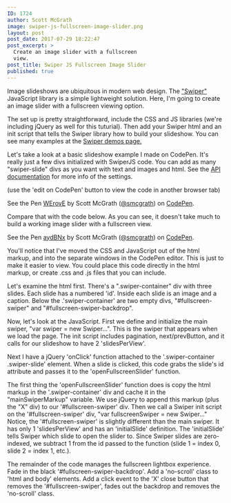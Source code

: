 ```yaml
---
ID: 1724
author: Scott McGrath
image: swiper-js-fullscreen-image-slider.png
layout: post
post_date: 2017-07-29 18:22:47
post_excerpt: >
  Create an image slider with a fullscreen
  view.
post_title: Swiper JS Fullscreen Image Slider
published: true
---
```


Image slideshows are ubiquitous in modern web design. The ["Swiper"][1] JavaScript library is a simple lightweight solution. Here, I'm going to create an image slider with a fullscreen viewing option.

The set up is pretty straightforward, include the CSS and JS libraries (we're including jQuery as well for this tuturial). Then add your Swiper html and an init script that tells the Swiper library how to build your slideshow. You can see many examples at the [Swiper demos page.][2]

Let's take a look at a basic slideshow example I made on CodePen. It's really just a few divs initialized with SwiperJS code. You can add as many "swiper-slide" divs as you want with text and images and html. See the [ API documentation][3] for more info of the settings.

(use the 'edit on CodePen' button to view the code in another browser tab)

<p data-height="482" data-theme-id="0" data-slug-hash="WErovE" data-default-tab="html,result" data-user="smcgrath" data-embed-version="2" data-pen-title="WErovE" class="codepen">
  See the Pen <a href="https://codepen.io/smcgrath/pen/WErovE/">WErovE</a> by Scott McGrath (<a href="https://codepen.io/smcgrath">@smcgrath</a>) on <a href="https://codepen.io">CodePen</a>.
</p>

<script async src="https://production-assets.codepen.io/assets/embed/ei.js"></script> <script async src="https://production-assets.codepen.io/assets/embed/ei.js"></script>

Compare that with the code below. As you can see, it doesn't take much to build a working image slider with a fullscreen view.

<p data-height="524" data-theme-id="0" data-slug-hash="aydBNx" data-default-tab="html,result" data-user="smcgrath" data-embed-version="2" data-pen-title="aydBNx" class="codepen">
  See the Pen <a href="https://codepen.io/smcgrath/pen/aydBNx/">aydBNx</a> by Scott McGrath (<a href="https://codepen.io/smcgrath">@smcgrath</a>) on <a href="https://codepen.io">CodePen</a>.
</p>

<script async src="https://production-assets.codepen.io/assets/embed/ei.js"></script> You'll notice that I've moved the CSS and JavaScript out of the html markup, and into the separate windows in the CodePen editor. This is just to make it easier to view. You could place this code directly in the html markup, or create .css and .js files that you can include.

Let's examine the html first. There's a ".swiper-container" div with three slides. Each slide has a numbered 'id'. Inside each slide is an image and a caption. Below the .'swiper-container' are two empty divs, "#fullscreen-swiper" and "#fullscreen-swiper-backdrop".

Now, let's look at the JavaScript. First we define and initialize the main swiper, "var swiper = new Swiper...". This is the swiper that appears when we load the page. The init script includes pagination, next/prevButton, and it calls for our slideshow to have 2 'slidesPerView'.

Next I have a jQuery 'onClick' function attached to the '.swiper-container .swiper-slide' element. When a slide is clicked, this code grabs the slide's id attribute and passes it to the 'openFullscreenSlider' function.

The first thing the 'openFullscreenSlider' function does is copy the html markup in the '.swiper-container' div and cache it in the "mainSwiperMarkup" variable. We use jQuery to append this markup (plus the "X" div) to our '#fullscreen-swiper' div. Then we call a Swiper init script on the '#fullscreen-swiper' div, "var fullscreenSwiper = new Swiper..." Notice, the '#fullscreen-swiper' is slightly different than the main swiper. It has only 1 'slidesPerView' and has an 'initialSlide' definition. The 'initialSlide' tells Swiper which slide to open the slider to. Since Swiper slides are zero-indexed, we subtract 1 from the id passed to the function (slide 1 = index 0, slide 2 = index 1, etc.).

The remainder of the code manages the fullscreen lightbox experience. Fade in the black '#fullscreen-swiper-backdrop'. Add a 'no-scroll' class to 'html and body' elements. Add a click event to the 'X' close button that removes the '#fullscreen-swiper', fades out the backdrop and removes the 'no-scroll' class.

 [1]: http://idangero.us/swiper/
 [2]: http://idangero.us/swiper/demos/
 [3]: http://idangero.us/swiper/api/
